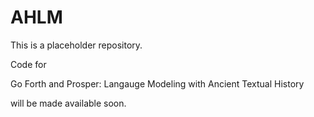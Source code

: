 # AHLM
This is a placeholder repository. 



Code for 

Go Forth and Prosper: Langauge Modeling with Ancient Textual History

will be made available soon. 
